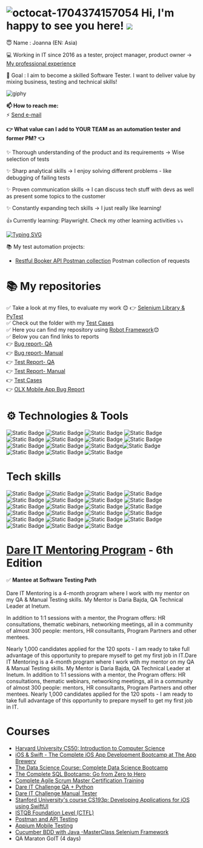 
# ![octocat-1704374157054](https://github.com/magentaverse/magentaverse/assets/125647206/31082d30-49f2-4162-87b3-28f70a5f088d)  Hi, I'm happy to see you here!  ![](https://komarev.com/ghpvc/?username=magentaverse&color=ff69b4&base=2222) 

😇 Name : Joanna (EN: Asia)

💻 Working in IT since 2016 as a tester, project manager, product owner -> [My professional experience](https://www.linkedin.com/in/joanna-szaban)


🚀 Goal : I aim to become a skilled Software Tester. I want to deliver value by mixing business, testing and technical skills!

![giphy](https://github.com/magentaverse/magentaverse/assets/125647206/6692f5c5-66ae-404f-9230-57019bcec137)



**📫 How to reach me:** <br>
⚡ <a href="mailto:joanna.szaban@gmail.com">Send e-mail</a> <br>

**👉 What value can I add to YOUR TEAM as an automation tester and former PM? 👈**

✨ Thorough understanding of the product and its requirements -> Wise selection of tests 

✨ Sharp analytical skills -> I enjoy solving different problems - like debugging of failing tests

✨ Proven communication skills -> I can discuss tech stuff with devs as well as present some topics to the customer

✨ Constantly expanding tech skills -> I just really like learning!

👍 Currently learning: Playwright. Check my other learning activities ⤵️⤵️


<a href="https://git.io/typing-svg"><img src="https://readme-typing-svg.demolab.com?font=Fira+Code&pause=1000&color=F729DA&random=false&width=435&lines=I+want+to+explore+test+automation+%3C3" alt="Typing SVG" /></a>

📚 My test automation projects:

* [Restful Booker API Postman collection](https://github.com/magentaverse/Restful-booker-api-postman/tree/main) Postman collection of requests 


# 📚 My repositories
✅ Take a look at my files, to evaluate my work 😊
👉 [Selenium Library & PyTest](https://github.com/magentaverse/Testy-Automatyczne-Zadnie-1)<br>
✅ Check out the folder with my [Test Cases](https://drive.google.com/drive/u/0/folders/1N6onRvH2zfWY7E_H8zN1-74SeStdhP7q) <br>
✅ Here you can find my repository using [Robot Framework](https://github.com/magentaverse/Dare_IT_Challenges_portfolio_robotframework)😊<br>
✅ Below you can find links to reports<br>
👉 [Bug report- QA](https://drive.google.com/drive/folders/11kk8od0-e42XKbh7TiwU4eMhVbe1Y8Lz?usp=drive_link)<br>
👉 [Bug report- Manual](https://docs.google.com/spreadsheets/d/1E7mOC44nr_rsmfAjHgEcJGuP4UFl9JiBUO2BoCP3iM4/edit?usp=share_link)<br>
👉 [Test Report- QA](https://drive.google.com/drive/folders/1BKBpN_qC-wAlJakpyTj_NR1YOyfUirtn?usp=drive_link)<br>
👉 [Test Report- Manual](https://docs.google.com/spreadsheets/d/1ldist0q_1kzRJ5eNglwmTcWBmFiQi8AsFJUlnsVydOI/edit?usp=share_link)<br>
👉 [Test Cases](https://drive.google.com/drive/u/0/folders/1snzV8IcBCjplSbxOPZC7yczg_8Y6oeDv)<br>
👉 [OLX Mobile App Bug Report](https://docs.google.com/spreadsheets/d/1spw-wyhEo8o-eFHWI99EwZuyCuTNtOcYhbJn16EIyS4/edit#gid=0)<br>

# ⚙️ Technologies & Tools

![Static Badge](https://img.shields.io/badge/Tools-Postman-8A2BE2?logo=Postman&logoColor=%23FFFFFF&link=%3Csvg%20role%3D%22img%22%20viewBox%3D%220%200%2024%2024%22%20xmlns%3D%22http%3A%2F%2Fwww.w3.org%2F2000%2Fsvg%22%3E%3Ctitle%3EPostman%3C%2Ftitle%3E%3Cpath%20d%3D%22M13.527.099C6.955-.744.942%203.9.099%2010.473c-.843%206.572%203.8%2012.584%2010.373%2013.428%206.573.843%2012.587-3.801%2013.428-10.374C24.744%206.955%2020.101.943%2013.527.099zm2.471%207.485a.855.855%200%200%200-.593.25l-4.453%204.453-.307-.307-.643-.643c4.389-4.376%205.18-4.418%205.996-3.753zm-4.863%204.861l4.44-4.44a.62.62%200%201%201%20.847.903l-4.699%204.125-.588-.588zm.33.694l-1.1.238a.06.06%200%200%201-.067-.032.06.06%200%200%201%20.01-.073l.645-.645.512.512zm-2.803-.459l1.172-1.172.879.878-1.979.426a.074.074%200%200%201-.085-.039.072.072%200%200%201%20.013-.093zm-3.646%206.058a.076.076%200%200%201-.069-.083.077.077%200%200%201%20.022-.046h.002l.946-.946%201.222%201.222-2.123-.147zm2.425-1.256a.228.228%200%200%200-.117.256l.203.865a.125.125%200%200%201-.211.117h-.003l-.934-.934-.294-.295%203.762-3.758%201.82-.393.874.874c-1.255%201.102-2.971%202.201-5.1%203.268zm5.279-3.428h-.002l-.839-.839%204.699-4.125a.952.952%200%200%200%20.119-.127c-.148%201.345-2.029%203.245-3.977%205.091zm3.657-6.46l-.003-.002a1.822%201.822%200%200%201%202.459-2.684l-1.61%201.613a.119.119%200%200%200%200%20.169l1.247%201.247a1.817%201.817%200%200%201-2.093-.343zm2.578%200a1.714%201.714%200%200%201-.271.218h-.001l-1.207-1.207%201.533-1.533c.661.72.637%201.832-.054%202.522zM18.855%206.05a.143.143%200%200%200-.053.157.416.416%200%200%201-.053.45.14.14%200%200%200%20.023.197.141.141%200%200%200%20.084.03.14.14%200%200%200%20.106-.05.691.691%200%200%200%20.087-.751.138.138%200%200%200-.194-.033z%22%2F%3E%3C%2Fsvg%3E) ![Static Badge](https://img.shields.io/badge/Tools-PyCharm-8A2BE2?logo=PyCharm&logoColor=%23FFFFFF&link=%3Csvg%20role%3D%22img%22%20viewBox%3D%220%200%2024%2024%22%20xmlns%3D%22http%3A%2F%2Fwww.w3.org%2F2000%2Fsvg%22%3E%3Ctitle%3EPostman%3C%2Ftitle%3E%3Cpath%20d%3D%22M13.527.099C6.955-.744.942%203.9.099%2010.473c-.843%206.572%203.8%2012.584%2010.373%2013.428%206.573.843%2012.587-3.801%2013.428-10.374C24.744%206.955%2020.101.943%2013.527.099zm2.471%207.485a.855.855%200%200%200-.593.25l-4.453%204.453-.307-.307-.643-.643c4.389-4.376%205.18-4.418%205.996-3.753zm-4.863%204.861l4.44-4.44a.62.62%200%201%201%20.847.903l-4.699%204.125-.588-.588zm.33.694l-1.1.238a.06.06%200%200%201-.067-.032.06.06%200%200%201%20.01-.073l.645-.645.512.512zm-2.803-.459l1.172-1.172.879.878-1.979.426a.074.074%200%200%201-.085-.039.072.072%200%200%201%20.013-.093zm-3.646%206.058a.076.076%200%200%201-.069-.083.077.077%200%200%201%20.022-.046h.002l.946-.946%201.222%201.222-2.123-.147zm2.425-1.256a.228.228%200%200%200-.117.256l.203.865a.125.125%200%200%201-.211.117h-.003l-.934-.934-.294-.295%203.762-3.758%201.82-.393.874.874c-1.255%201.102-2.971%202.201-5.1%203.268zm5.279-3.428h-.002l-.839-.839%204.699-4.125a.952.952%200%200%200%20.119-.127c-.148%201.345-2.029%203.245-3.977%205.091zm3.657-6.46l-.003-.002a1.822%201.822%200%200%201%202.459-2.684l-1.61%201.613a.119.119%200%200%200%200%20.169l1.247%201.247a1.817%201.817%200%200%201-2.093-.343zm2.578%200a1.714%201.714%200%200%201-.271.218h-.001l-1.207-1.207%201.533-1.533c.661.72.637%201.832-.054%202.522zM18.855%206.05a.143.143%200%200%200-.053.157.416.416%200%200%201-.053.45.14.14%200%200%200%20.023.197.141.141%200%200%200%20.084.03.14.14%200%200%200%20.106-.05.691.691%200%200%200%20.087-.751.138.138%200%200%200-.194-.033z%22%2F%3E%3C%2Fsvg%3E) ![Static Badge](https://img.shields.io/badge/Tools-Jira-8A2BE2?logo=Jira&logoColor=%23FFFFFF&link=%3Csvg%20role%3D%22img%22%20viewBox%3D%220%200%2024%2024%22%20xmlns%3D%22http%3A%2F%2Fwww.w3.org%2F2000%2Fsvg%22%3E%3Ctitle%3EPostman%3C%2Ftitle%3E%3Cpath%20d%3D%22M13.527.099C6.955-.744.942%203.9.099%2010.473c-.843%206.572%203.8%2012.584%2010.373%2013.428%206.573.843%2012.587-3.801%2013.428-10.374C24.744%206.955%2020.101.943%2013.527.099zm2.471%207.485a.855.855%200%200%200-.593.25l-4.453%204.453-.307-.307-.643-.643c4.389-4.376%205.18-4.418%205.996-3.753zm-4.863%204.861l4.44-4.44a.62.62%200%201%201%20.847.903l-4.699%204.125-.588-.588zm.33.694l-1.1.238a.06.06%200%200%201-.067-.032.06.06%200%200%201%20.01-.073l.645-.645.512.512zm-2.803-.459l1.172-1.172.879.878-1.979.426a.074.074%200%200%201-.085-.039.072.072%200%200%201%20.013-.093zm-3.646%206.058a.076.076%200%200%201-.069-.083.077.077%200%200%201%20.022-.046h.002l.946-.946%201.222%201.222-2.123-.147zm2.425-1.256a.228.228%200%200%200-.117.256l.203.865a.125.125%200%200%201-.211.117h-.003l-.934-.934-.294-.295%203.762-3.758%201.82-.393.874.874c-1.255%201.102-2.971%202.201-5.1%203.268zm5.279-3.428h-.002l-.839-.839%204.699-4.125a.952.952%200%200%200%20.119-.127c-.148%201.345-2.029%203.245-3.977%205.091zm3.657-6.46l-.003-.002a1.822%201.822%200%200%201%202.459-2.684l-1.61%201.613a.119.119%200%200%200%200%20.169l1.247%201.247a1.817%201.817%200%200%201-2.093-.343zm2.578%200a1.714%201.714%200%200%201-.271.218h-.001l-1.207-1.207%201.533-1.533c.661.72.637%201.832-.054%202.522zM18.855%206.05a.143.143%200%200%200-.053.157.416.416%200%200%201-.053.45.14.14%200%200%200%20.023.197.141.141%200%200%200%20.084.03.14.14%200%200%200%20.106-.05.691.691%200%200%200%20.087-.751.138.138%200%200%200-.194-.033z%22%2F%3E%3C%2Fsvg%3E) ![Static Badge](https://img.shields.io/badge/Tools-Confluence-8A2BE2?logo=Confluence&logoColor=%23FFFFFF&link=%3Csvg%20role%3D%22img%22%20viewBox%3D%220%200%2024%2024%22%20xmlns%3D%22http%3A%2F%2Fwww.w3.org%2F2000%2Fsvg%22%3E%3Ctitle%3EPostman%3C%2Ftitle%3E%3Cpath%20d%3D%22M13.527.099C6.955-.744.942%203.9.099%2010.473c-.843%206.572%203.8%2012.584%2010.373%2013.428%206.573.843%2012.587-3.801%2013.428-10.374C24.744%206.955%2020.101.943%2013.527.099zm2.471%207.485a.855.855%200%200%200-.593.25l-4.453%204.453-.307-.307-.643-.643c4.389-4.376%205.18-4.418%205.996-3.753zm-4.863%204.861l4.44-4.44a.62.62%200%201%201%20.847.903l-4.699%204.125-.588-.588zm.33.694l-1.1.238a.06.06%200%200%201-.067-.032.06.06%200%200%201%20.01-.073l.645-.645.512.512zm-2.803-.459l1.172-1.172.879.878-1.979.426a.074.074%200%200%201-.085-.039.072.072%200%200%201%20.013-.093zm-3.646%206.058a.076.076%200%200%201-.069-.083.077.077%200%200%201%20.022-.046h.002l.946-.946%201.222%201.222-2.123-.147zm2.425-1.256a.228.228%200%200%200-.117.256l.203.865a.125.125%200%200%201-.211.117h-.003l-.934-.934-.294-.295%203.762-3.758%201.82-.393.874.874c-1.255%201.102-2.971%202.201-5.1%203.268zm5.279-3.428h-.002l-.839-.839%204.699-4.125a.952.952%200%200%200%20.119-.127c-.148%201.345-2.029%203.245-3.977%205.091zm3.657-6.46l-.003-.002a1.822%201.822%200%200%201%202.459-2.684l-1.61%201.613a.119.119%200%200%200%200%20.169l1.247%201.247a1.817%201.817%200%200%201-2.093-.343zm2.578%200a1.714%201.714%200%200%201-.271.218h-.001l-1.207-1.207%201.533-1.533c.661.72.637%201.832-.054%202.522zM18.855%206.05a.143.143%200%200%200-.053.157.416.416%200%200%201-.053.45.14.14%200%200%200%20.023.197.141.141%200%200%200%20.084.03.14.14%200%200%200%20.106-.05.691.691%200%200%200%20.087-.751.138.138%200%200%200-.194-.033z%22%2F%3E%3C%2Fsvg%3E) ![Static Badge](https://img.shields.io/badge/Tools-Slack-8A2BE2?logo=Slack&logoColor=%23FFFFFF&link=%3Csvg%20role%3D%22img%22%20viewBox%3D%220%200%2024%2024%22%20xmlns%3D%22http%3A%2F%2Fwww.w3.org%2F2000%2Fsvg%22%3E%3Ctitle%3EPostman%3C%2Ftitle%3E%3Cpath%20d%3D%22M13.527.099C6.955-.744.942%203.9.099%2010.473c-.843%206.572%203.8%2012.584%2010.373%2013.428%206.573.843%2012.587-3.801%2013.428-10.374C24.744%206.955%2020.101.943%2013.527.099zm2.471%207.485a.855.855%200%200%200-.593.25l-4.453%204.453-.307-.307-.643-.643c4.389-4.376%205.18-4.418%205.996-3.753zm-4.863%204.861l4.44-4.44a.62.62%200%201%201%20.847.903l-4.699%204.125-.588-.588zm.33.694l-1.1.238a.06.06%200%200%201-.067-.032.06.06%200%200%201%20.01-.073l.645-.645.512.512zm-2.803-.459l1.172-1.172.879.878-1.979.426a.074.074%200%200%201-.085-.039.072.072%200%200%201%20.013-.093zm-3.646%206.058a.076.076%200%200%201-.069-.083.077.077%200%200%201%20.022-.046h.002l.946-.946%201.222%201.222-2.123-.147zm2.425-1.256a.228.228%200%200%200-.117.256l.203.865a.125.125%200%200%201-.211.117h-.003l-.934-.934-.294-.295%203.762-3.758%201.82-.393.874.874c-1.255%201.102-2.971%202.201-5.1%203.268zm5.279-3.428h-.002l-.839-.839%204.699-4.125a.952.952%200%200%200%20.119-.127c-.148%201.345-2.029%203.245-3.977%205.091zm3.657-6.46l-.003-.002a1.822%201.822%200%200%201%202.459-2.684l-1.61%201.613a.119.119%200%200%200%200%20.169l1.247%201.247a1.817%201.817%200%200%201-2.093-.343zm2.578%200a1.714%201.714%200%200%201-.271.218h-.001l-1.207-1.207%201.533-1.533c.661.72.637%201.832-.054%202.522zM18.855%206.05a.143.143%200%200%200-.053.157.416.416%200%200%201-.053.45.14.14%200%200%200%20.023.197.141.141%200%200%200%20.084.03.14.14%200%200%200%20.106-.05.691.691%200%200%200%20.087-.751.138.138%200%200%200-.194-.033z%22%2F%3E%3C%2Fsvg%3E) ![Static Badge](https://img.shields.io/badge/Tools-Git-8A2BE2?logo=Git&logoColor=%23FFFFFF&link=%3Csvg%20role%3D%22img%22%20viewBox%3D%220%200%2024%2024%22%20xmlns%3D%22http%3A%2F%2Fwww.w3.org%2F2000%2Fsvg%22%3E%3Ctitle%3EPostman%3C%2Ftitle%3E%3Cpath%20d%3D%22M13.527.099C6.955-.744.942%203.9.099%2010.473c-.843%206.572%203.8%2012.584%2010.373%2013.428%206.573.843%2012.587-3.801%2013.428-10.374C24.744%206.955%2020.101.943%2013.527.099zm2.471%207.485a.855.855%200%200%200-.593.25l-4.453%204.453-.307-.307-.643-.643c4.389-4.376%205.18-4.418%205.996-3.753zm-4.863%204.861l4.44-4.44a.62.62%200%201%201%20.847.903l-4.699%204.125-.588-.588zm.33.694l-1.1.238a.06.06%200%200%201-.067-.032.06.06%200%200%201%20.01-.073l.645-.645.512.512zm-2.803-.459l1.172-1.172.879.878-1.979.426a.074.074%200%200%201-.085-.039.072.072%200%200%201%20.013-.093zm-3.646%206.058a.076.076%200%200%201-.069-.083.077.077%200%200%201%20.022-.046h.002l.946-.946%201.222%201.222-2.123-.147zm2.425-1.256a.228.228%200%200%200-.117.256l.203.865a.125.125%200%200%201-.211.117h-.003l-.934-.934-.294-.295%203.762-3.758%201.82-.393.874.874c-1.255%201.102-2.971%202.201-5.1%203.268zm5.279-3.428h-.002l-.839-.839%204.699-4.125a.952.952%200%200%200%20.119-.127c-.148%201.345-2.029%203.245-3.977%205.091zm3.657-6.46l-.003-.002a1.822%201.822%200%200%201%202.459-2.684l-1.61%201.613a.119.119%200%200%200%200%20.169l1.247%201.247a1.817%201.817%200%200%201-2.093-.343zm2.578%200a1.714%201.714%200%200%201-.271.218h-.001l-1.207-1.207%201.533-1.533c.661.72.637%201.832-.054%202.522zM18.855%206.05a.143.143%200%200%200-.053.157.416.416%200%200%201-.053.45.14.14%200%200%200%20.023.197.141.141%200%200%200%20.084.03.14.14%200%200%200%20.106-.05.691.691%200%200%200%20.087-.751.138.138%200%200%200-.194-.033z%22%2F%3E%3C%2Fsvg%3E) ![Static Badge](https://img.shields.io/badge/Tools-GitHub-8A2BE2?logo=GitHub&logoColor=%23FFFFFF&link=%3Csvg%20role%3D%22img%22%20viewBox%3D%220%200%2024%2024%22%20xmlns%3D%22http%3A%2F%2Fwww.w3.org%2F2000%2Fsvg%22%3E%3Ctitle%3EPostman%3C%2Ftitle%3E%3Cpath%20d%3D%22M13.527.099C6.955-.744.942%203.9.099%2010.473c-.843%206.572%203.8%2012.584%2010.373%2013.428%206.573.843%2012.587-3.801%2013.428-10.374C24.744%206.955%2020.101.943%2013.527.099zm2.471%207.485a.855.855%200%200%200-.593.25l-4.453%204.453-.307-.307-.643-.643c4.389-4.376%205.18-4.418%205.996-3.753zm-4.863%204.861l4.44-4.44a.62.62%200%201%201%20.847.903l-4.699%204.125-.588-.588zm.33.694l-1.1.238a.06.06%200%200%201-.067-.032.06.06%200%200%201%20.01-.073l.645-.645.512.512zm-2.803-.459l1.172-1.172.879.878-1.979.426a.074.074%200%200%201-.085-.039.072.072%200%200%201%20.013-.093zm-3.646%206.058a.076.076%200%200%201-.069-.083.077.077%200%200%201%20.022-.046h.002l.946-.946%201.222%201.222-2.123-.147zm2.425-1.256a.228.228%200%200%200-.117.256l.203.865a.125.125%200%200%201-.211.117h-.003l-.934-.934-.294-.295%203.762-3.758%201.82-.393.874.874c-1.255%201.102-2.971%202.201-5.1%203.268zm5.279-3.428h-.002l-.839-.839%204.699-4.125a.952.952%200%200%200%20.119-.127c-.148%201.345-2.029%203.245-3.977%205.091zm3.657-6.46l-.003-.002a1.822%201.822%200%200%201%202.459-2.684l-1.61%201.613a.119.119%200%200%200%200%20.169l1.247%201.247a1.817%201.817%200%200%201-2.093-.343zm2.578%200a1.714%201.714%200%200%201-.271.218h-.001l-1.207-1.207%201.533-1.533c.661.72.637%201.832-.054%202.522zM18.855%206.05a.143.143%200%200%200-.053.157.416.416%200%200%201-.053.45.14.14%200%200%200%20.023.197.141.141%200%200%200%20.084.03.14.14%200%200%200%20.106-.05.691.691%200%200%200%20.087-.751.138.138%200%200%200-.194-.033z%22%2F%3E%3C%2Fsvg%3E) ![Static Badge](https://img.shields.io/badge/Tools-MySQL-8A2BE2?logo=MySQL&logoColor=%23FFFFFF&link=%3Csvg%20role%3D%22img%22%20viewBox%3D%220%200%2024%2024%22%20xmlns%3D%22http%3A%2F%2Fwww.w3.org%2F2000%2Fsvg%22%3E%3Ctitle%3EPostman%3C%2Ftitle%3E%3Cpath%20d%3D%22M13.527.099C6.955-.744.942%203.9.099%2010.473c-.843%206.572%203.8%2012.584%2010.373%2013.428%206.573.843%2012.587-3.801%2013.428-10.374C24.744%206.955%2020.101.943%2013.527.099zm2.471%207.485a.855.855%200%200%200-.593.25l-4.453%204.453-.307-.307-.643-.643c4.389-4.376%205.18-4.418%205.996-3.753zm-4.863%204.861l4.44-4.44a.62.62%200%201%201%20.847.903l-4.699%204.125-.588-.588zm.33.694l-1.1.238a.06.06%200%200%201-.067-.032.06.06%200%200%201%20.01-.073l.645-.645.512.512zm-2.803-.459l1.172-1.172.879.878-1.979.426a.074.074%200%200%201-.085-.039.072.072%200%200%201%20.013-.093zm-3.646%206.058a.076.076%200%200%201-.069-.083.077.077%200%200%201%20.022-.046h.002l.946-.946%201.222%201.222-2.123-.147zm2.425-1.256a.228.228%200%200%200-.117.256l.203.865a.125.125%200%200%201-.211.117h-.003l-.934-.934-.294-.295%203.762-3.758%201.82-.393.874.874c-1.255%201.102-2.971%202.201-5.1%203.268zm5.279-3.428h-.002l-.839-.839%204.699-4.125a.952.952%200%200%200%20.119-.127c-.148%201.345-2.029%203.245-3.977%205.091zm3.657-6.46l-.003-.002a1.822%201.822%200%200%201%202.459-2.684l-1.61%201.613a.119.119%200%200%200%200%20.169l1.247%201.247a1.817%201.817%200%200%201-2.093-.343zm2.578%200a1.714%201.714%200%200%201-.271.218h-.001l-1.207-1.207%201.533-1.533c.661.72.637%201.832-.054%202.522zM18.855%206.05a.143.143%200%200%200-.053.157.416.416%200%200%201-.053.45.14.14%200%200%200%20.023.197.141.141%200%200%200%20.084.03.14.14%200%200%200%20.106-.05.691.691%200%200%200%20.087-.751.138.138%200%200%200-.194-.033z%22%2F%3E%3C%2Fsvg%3E) ![Static Badge](https://img.shields.io/badge/Tools-Firebase-8A2BE2?logo=Firebase&logoColor=%23FFFFFF&link=%3Csvg%20role%3D%22img%22%20viewBox%3D%220%200%2024%2024%22%20xmlns%3D%22http%3A%2F%2Fwww.w3.org%2F2000%2Fsvg%22%3E%3Ctitle%3EPostman%3C%2Ftitle%3E%3Cpath%20d%3D%22M13.527.099C6.955-.744.942%203.9.099%2010.473c-.843%206.572%203.8%2012.584%2010.373%2013.428%206.573.843%2012.587-3.801%2013.428-10.374C24.744%206.955%2020.101.943%2013.527.099zm2.471%207.485a.855.855%200%200%200-.593.25l-4.453%204.453-.307-.307-.643-.643c4.389-4.376%205.18-4.418%205.996-3.753zm-4.863%204.861l4.44-4.44a.62.62%200%201%201%20.847.903l-4.699%204.125-.588-.588zm.33.694l-1.1.238a.06.06%200%200%201-.067-.032.06.06%200%200%201%20.01-.073l.645-.645.512.512zm-2.803-.459l1.172-1.172.879.878-1.979.426a.074.074%200%200%201-.085-.039.072.072%200%200%201%20.013-.093zm-3.646%206.058a.076.076%200%200%201-.069-.083.077.077%200%200%201%20.022-.046h.002l.946-.946%201.222%201.222-2.123-.147zm2.425-1.256a.228.228%200%200%200-.117.256l.203.865a.125.125%200%200%201-.211.117h-.003l-.934-.934-.294-.295%203.762-3.758%201.82-.393.874.874c-1.255%201.102-2.971%202.201-5.1%203.268zm5.279-3.428h-.002l-.839-.839%204.699-4.125a.952.952%200%200%200%20.119-.127c-.148%201.345-2.029%203.245-3.977%205.091zm3.657-6.46l-.003-.002a1.822%201.822%200%200%201%202.459-2.684l-1.61%201.613a.119.119%200%200%200%200%20.169l1.247%201.247a1.817%201.817%200%200%201-2.093-.343zm2.578%200a1.714%201.714%200%200%201-.271.218h-.001l-1.207-1.207%201.533-1.533c.661.72.637%201.832-.054%202.522zM18.855%206.05a.143.143%200%200%200-.053.157.416.416%200%200%201-.053.45.14.14%200%200%200%20.023.197.141.141%200%200%200%20.084.03.14.14%200%200%200%20.106-.05.691.691%200%200%200%20.087-.751.138.138%200%200%200-.194-.033z%22%2F%3E%3C%2Fsvg%3E) ![Static Badge](https://img.shields.io/badge/Tools-Xcode-8A2BE2?logo=Xcode&logoColor=%23FFFFFF&link=%3Csvg%20role%3D%22img%22%20viewBox%3D%220%200%2024%2024%22%20xmlns%3D%22http%3A%2F%2Fwww.w3.org%2F2000%2Fsvg%22%3E%3Ctitle%3EPostman%3C%2Ftitle%3E%3Cpath%20d%3D%22M13.527.099C6.955-.744.942%203.9.099%2010.473c-.843%206.572%203.8%2012.584%2010.373%2013.428%206.573.843%2012.587-3.801%2013.428-10.374C24.744%206.955%2020.101.943%2013.527.099zm2.471%207.485a.855.855%200%200%200-.593.25l-4.453%204.453-.307-.307-.643-.643c4.389-4.376%205.18-4.418%205.996-3.753zm-4.863%204.861l4.44-4.44a.62.62%200%201%201%20.847.903l-4.699%204.125-.588-.588zm.33.694l-1.1.238a.06.06%200%200%201-.067-.032.06.06%200%200%201%20.01-.073l.645-.645.512.512zm-2.803-.459l1.172-1.172.879.878-1.979.426a.074.074%200%200%201-.085-.039.072.072%200%200%201%20.013-.093zm-3.646%206.058a.076.076%200%200%201-.069-.083.077.077%200%200%201%20.022-.046h.002l.946-.946%201.222%201.222-2.123-.147zm2.425-1.256a.228.228%200%200%200-.117.256l.203.865a.125.125%200%200%201-.211.117h-.003l-.934-.934-.294-.295%203.762-3.758%201.82-.393.874.874c-1.255%201.102-2.971%202.201-5.1%203.268zm5.279-3.428h-.002l-.839-.839%204.699-4.125a.952.952%200%200%200%20.119-.127c-.148%201.345-2.029%203.245-3.977%205.091zm3.657-6.46l-.003-.002a1.822%201.822%200%200%201%202.459-2.684l-1.61%201.613a.119.119%200%200%200%200%20.169l1.247%201.247a1.817%201.817%200%200%201-2.093-.343zm2.578%200a1.714%201.714%200%200%201-.271.218h-.001l-1.207-1.207%201.533-1.533c.661.72.637%201.832-.054%202.522zM18.855%206.05a.143.143%200%200%200-.053.157.416.416%200%200%201-.053.45.14.14%200%200%200%20.023.197.141.141%200%200%200%20.084.03.14.14%200%200%200%20.106-.05.691.691%200%200%200%20.087-.751.138.138%200%200%200-.194-.033z%22%2F%3E%3C%2Fsvg%3E) ![Static Badge](https://img.shields.io/badge/Tools-XAMPP-8A2BE2?logo=XAMPP&logoColor=%23FFFFFF&link=%3Csvg%20role%3D%22img%22%20viewBox%3D%220%200%2024%2024%22%20xmlns%3D%22http%3A%2F%2Fwww.w3.org%2F2000%2Fsvg%22%3E%3Ctitle%3EPostman%3C%2Ftitle%3E%3Cpath%20d%3D%22M13.527.099C6.955-.744.942%203.9.099%2010.473c-.843%206.572%203.8%2012.584%2010.373%2013.428%206.573.843%2012.587-3.801%2013.428-10.374C24.744%206.955%2020.101.943%2013.527.099zm2.471%207.485a.855.855%200%200%200-.593.25l-4.453%204.453-.307-.307-.643-.643c4.389-4.376%205.18-4.418%205.996-3.753zm-4.863%204.861l4.44-4.44a.62.62%200%201%201%20.847.903l-4.699%204.125-.588-.588zm.33.694l-1.1.238a.06.06%200%200%201-.067-.032.06.06%200%200%201%20.01-.073l.645-.645.512.512zm-2.803-.459l1.172-1.172.879.878-1.979.426a.074.074%200%200%201-.085-.039.072.072%200%200%201%20.013-.093zm-3.646%206.058a.076.076%200%200%201-.069-.083.077.077%200%200%201%20.022-.046h.002l.946-.946%201.222%201.222-2.123-.147zm2.425-1.256a.228.228%200%200%200-.117.256l.203.865a.125.125%200%200%201-.211.117h-.003l-.934-.934-.294-.295%203.762-3.758%201.82-.393.874.874c-1.255%201.102-2.971%202.201-5.1%203.268zm5.279-3.428h-.002l-.839-.839%204.699-4.125a.952.952%200%200%200%20.119-.127c-.148%201.345-2.029%203.245-3.977%205.091zm3.657-6.46l-.003-.002a1.822%201.822%200%200%201%202.459-2.684l-1.61%201.613a.119.119%200%200%200%200%20.169l1.247%201.247a1.817%201.817%200%200%201-2.093-.343zm2.578%200a1.714%201.714%200%200%201-.271.218h-.001l-1.207-1.207%201.533-1.533c.661.72.637%201.832-.054%202.522zM18.855%206.05a.143.143%200%200%200-.053.157.416.416%200%200%201-.053.45.14.14%200%200%200%20.023.197.141.141%200%200%200%20.084.03.14.14%200%200%200%20.106-.05.691.691%200%200%200%20.087-.751.138.138%200%200%200-.194-.033z%22%2F%3E%3C%2Fsvg%3E)![Static Badge](https://img.shields.io/badge/Technology-Selenium-8A2BE2?logo=Selenium&logoColor=%23FFFFFF&link=%3Csvg%20role%3D%22img%22%20viewBox%3D%220%200%2024%2024%22%20xmlns%3D%22http%3A%2F%2Fwww.w3.org%2F2000%2Fsvg%22%3E%3Ctitle%3EPostman%3C%2Ftitle%3E%3Cpath%20d%3D%22M13.527.099C6.955-.744.942%203.9.099%2010.473c-.843%206.572%203.8%2012.584%2010.373%2013.428%206.573.843%2012.587-3.801%2013.428-10.374C24.744%206.955%2020.101.943%2013.527.099zm2.471%207.485a.855.855%200%200%200-.593.25l-4.453%204.453-.307-.307-.643-.643c4.389-4.376%205.18-4.418%205.996-3.753zm-4.863%204.861l4.44-4.44a.62.62%200%201%201%20.847.903l-4.699%204.125-.588-.588zm.33.694l-1.1.238a.06.06%200%200%201-.067-.032.06.06%200%200%201%20.01-.073l.645-.645.512.512zm-2.803-.459l1.172-1.172.879.878-1.979.426a.074.074%200%200%201-.085-.039.072.072%200%200%201%20.013-.093zm-3.646%206.058a.076.076%200%200%201-.069-.083.077.077%200%200%201%20.022-.046h.002l.946-.946%201.222%201.222-2.123-.147zm2.425-1.256a.228.228%200%200%200-.117.256l.203.865a.125.125%200%200%201-.211.117h-.003l-.934-.934-.294-.295%203.762-3.758%201.82-.393.874.874c-1.255%201.102-2.971%202.201-5.1%203.268zm5.279-3.428h-.002l-.839-.839%204.699-4.125a.952.952%200%200%200%20.119-.127c-.148%201.345-2.029%203.245-3.977%205.091zm3.657-6.46l-.003-.002a1.822%201.822%200%200%201%202.459-2.684l-1.61%201.613a.119.119%200%200%200%200%20.169l1.247%201.247a1.817%201.817%200%200%201-2.093-.343zm2.578%200a1.714%201.714%200%200%201-.271.218h-.001l-1.207-1.207%201.533-1.533c.661.72.637%201.832-.054%202.522zM18.855%206.05a.143.143%200%200%200-.053.157.416.416%200%200%201-.053.45.14.14%200%200%200%20.023.197.141.141%200%200%200%20.084.03.14.14%200%200%200%20.106-.05.691.691%200%200%200%20.087-.751.138.138%200%200%200-.194-.033z%22%2F%3E%3C%2Fsvg%3E) ![Static Badge](https://img.shields.io/badge/Technology-Robot_Framework-8A2BE2?logo=robotframework&logoColor=%23FFFFFF) ![Static Badge](https://img.shields.io/badge/Technology-Cucumber-8A2BE2?logo=Cucumber&logoColor=%23FFFFFF) ![Static Badge](https://img.shields.io/badge/Technology-Typescript-8A2BE2?logo=Typescript&logoColor=%23FFFFFF)

  
# Tech skills
![Static Badge](https://img.shields.io/badge/Software_Testing-%238FCE00) ![Static Badge](https://img.shields.io/badge/Web_Testing-%238FCE00)
![Static Badge](https://img.shields.io/badge/Mobile_Testing-%238FCE00) ![Static Badge](https://img.shields.io/badge/Test_Automation-%238FCE00) ![Static Badge](https://img.shields.io/badge/Usability_Testing-%238FCE00) ![Static Badge](https://img.shields.io/badge/Exploratory_Testing-%238FCE00) ![Static Badge](https://img.shields.io/badge/Creating_test_cases-%238FCE00) ![Static Badge](https://img.shields.io/badge/Reporting_bugs-%238FCE00) ![Static Badge](https://img.shields.io/badge/Finding_unique_CSS_Selectors_and_XPath-%238FCE00) ![Static Badge](https://img.shields.io/badge/Creating_diagrams_and_decision_tables-%238FCE00) ![Static Badge](https://img.shields.io/badge/Python-%238FCE00) ![Static Badge](https://img.shields.io/badge/Swift-%238FCE00) ![Static Badge](https://img.shields.io/badge/Swift_UI-%238FCE00) ![Static Badge](https://img.shields.io/badge/iOS_SDK-%238FCE00) ![Static Badge](https://img.shields.io/badge/REST%2FJSON-%238FCE00) ![Static Badge](https://img.shields.io/badge/UIKit-%238FCE00) ![Static Badge](https://img.shields.io/badge/Cocoa_Touch-%238FCE00) ![Static Badge](https://img.shields.io/badge/CocoaPods-%238FCE00) ![Static Badge](https://img.shields.io/badge/Third--party_libraries-%238FCE00) ![Static Badge](https://img.shields.io/badge/MVC-%238FCE00) ![Static Badge](https://img.shields.io/badge/SQL-%238FCE00) ![Static Badge](https://img.shields.io/badge/DevTools-%238FCE00) ![Static Badge](https://img.shields.io/badge/SCRUM-%238FCE00)

 # [Dare IT Mentoring Program](https://www.dareit.io/mentoring) - 6th Edition
 ✅ **Mantee at Software Testing Path**</br></br>
Dare IT Mentoring is a 4-month program where I work with my mentor on my QA & Manual Testing skills. My Mentor is Daria Bajda, QA Technical Leader at Inetum.

In addition to 1:1 sessions with a mentor, the Program offers: HR consultations, thematic webinars, networking meetings, all in a community of almost 300 people: mentors, HR consultants, Program Partners and other mentees.

Nearly 1,000 candidates applied for the 120 spots - I am ready to take full advantage of this opportunity to prepare myself to get my first job in IT.Dare IT Mentoring is a 4-month program where I work with my mentor on my QA & Manual Testing skills. My Mentor is Daria Bajda, QA Technical Leader at Inetum. In addition to 1:1 sessions with a mentor, the Program offers: HR consultations, thematic webinars, networking meetings, all in a community of almost 300 people: mentors, HR consultants, Program Partners and other mentees. Nearly 1,000 candidates applied for the 120 spots - I am ready to take full advantage of this opportunity to prepare myself to get my first job in IT.

 # Courses
* [Harvard University CS50: Introduction to Computer Science](bit.ly/455d9g8)
* [iOS & Swift - The Complete iOS App Development Bootcamp at The App Brewery](https://www.udemy.com/course/ios-13-app-development-bootcamp/)
* [The Data Science Course: Complete Data Science Bootcamp](https://www.udemy.com/course/the-data-science-course-complete-data-science-bootcamp/)
* [The Complete SQL Bootcamp: Go from Zero to Hero](https://www.udemy.com/course/the-complete-sql-bootcamp/)
* [Complete Agile Scrum Master Certification Training](https://www.udemy.com/course/complete-professional-scrum-master-training-exam-simulator/)
* [Dare IT Challenge QA + Python](https://www.dareit.io/challenges/wstep-do-testow-automatycznych)
* [Dare IT Challenge Manual Tester](https://www.dareit.io/challenges/qa-manual-testing)
* [Stanford University's course CS193p: Developing Applications for iOS using SwiftUI](https://cs193p.sites.stanford.edu/)
* [ISTQB Foundation Level (CTFL)](https://www.udemy.com/course/istqb-foundation-level-2022-chapter-based-exam-questions/)
* [Postman and API Testing](https://www.udemy.com/course/postman-crash-course-for-beginners-learn-rest-api-testing/)
* [Appium Mobile Testing](https://www.udemy.com/course/mobile-automation-using-appiumselenium-3/)
* [Cucumber BDD with Java -MasterClass Selenium Framework](https://www.udemy.com/course/cucumber-tutorial/)
* QA Maraton GoIT (4 days)
